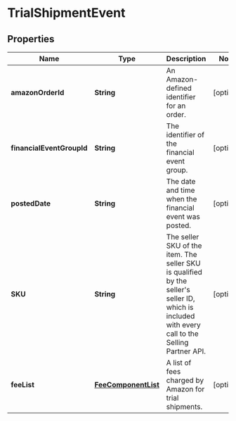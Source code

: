 
# TrialShipmentEvent

## Properties
Name | Type | Description | Notes
------------ | ------------- | ------------- | -------------
**amazonOrderId** | **String** | An Amazon-defined identifier for an order. |  [optional]
**financialEventGroupId** | **String** | The identifier of the financial event group. |  [optional]
**postedDate** | **String** | The date and time when the financial event was posted. |  [optional]
**SKU** | **String** | The seller SKU of the item. The seller SKU is qualified by the seller&#39;s seller ID, which is included with every call to the Selling Partner API. |  [optional]
**feeList** | [**FeeComponentList**](FeeComponentList.md) | A list of fees charged by Amazon for trial shipments. |  [optional]



